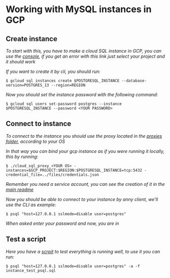 # Working with MySQL instances in GCP

## Create instance

_To start with this, you have to make a cloud SQL instance in GCP, you can use the [console](https://console.cloud.google.com/sql/instances/create;engine=MySQL), if you get an error with this link just select your project and it should work_

_If you want to create it by cli, you should run:_

```
$ gcloud sql instances create $POSTGRESQL_INSTANCE --database-version=POSTGRES_13 --region=REGION
```

_Now you should set the instance password with the following command:_

```
$ gcloud sql users set-password postgres --instance $POSTGRESQL_INSTANCE --password <YOUR PASSWORD>
```

## Connect to instance

_To connect to the instance you should use the proxy located in the [proxies folder](https://github.com/DSC-ESCOM-IPN/Cloud-Computing-Course/blob/main/SQL/proxies/), according to your OS_

_In that way you can bind your gcp instance as if you were running it locally, this by running:_

```
$ ./cloud_sql_proxy_<YOUR OS> -instances=$GCP_PROJECT:$REGION:$POSTGRESQL_INSTANCE=tcp:5432 -credential_file=../files/credentials.json
```

_Remember you need a service account, you can see the creation of it in the [main readme](https://github.com/DSC-ESCOM-IPN/Cloud-Computing-Course/blob/main/SQL/README.md)_

_Now you should be able to connect to your instance by anny client, we'll use the CLI as example:_

```
$ psql "host=127.0.0.1 sslmode=disable user=postgres"
```

_When asked enter your password and now, you are in_


## Test a script

_Here you have a [scrpit](https://github.com/DSC-ESCOM-IPN/Cloud-Computing-Course/blob/main/SQL/files/instance_test_psql.sql) to test everything is running well, to use it you can run:_

```
$ psql "host=127.0.0.1 sslmode=disable user=postgres" -a -f instance_test_psql.sql
```